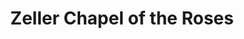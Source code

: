 ---
title: "Zeller Chapel of the Roses"
url: /portland/zeller-chapel-of-the-roses/
shop: Bestattungen
---